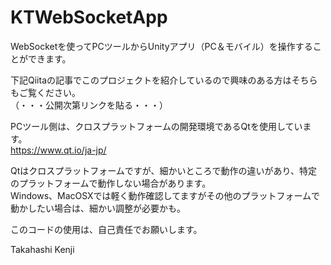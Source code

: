 # KTWebSocketApp

WebSocketを使ってPCツールからUnityアプリ（PC＆モバイル）を操作することができます。

下記Qiitaの記事でこのプロジェクトを紹介しているので興味のある方はそちらもご覧ください。  
（・・・公開次第リンクを貼る・・・）

PCツール側は、クロスプラットフォームの開発環境であるQtを使用しています。  
https://www.qt.io/ja-jp/

Qtはクロスプラットフォームですが、細かいところで動作の違いがあり、特定のプラットフォームで動作しない場合があります。  
Windows、MacOSXでは軽く動作確認してますがその他のプラットフォームで動かしたい場合は、細かい調整が必要かも。

このコードの使用は、自己責任でお願いします。

Takahashi Kenji
